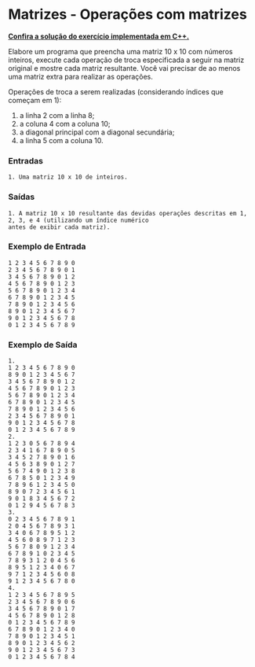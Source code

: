 # Matrizes - Operações com matrizes

**[Confira a solução do exercício implementada em C++.](06.cpp)**

Elabore um programa que preencha uma matriz 10 x 10 com números inteiros, execute cada operação de troca especificada a seguir na matriz original e mostre cada matriz resultante. Você vai precisar de ao menos uma matriz extra para realizar as operações.

Operações de troca a serem realizadas (considerando índices que começam em 1):

1. a linha 2 com a linha 8;
1. a coluna 4 com a coluna 10;
1. a diagonal principal com a diagonal secundária;
1. a linha 5 com a coluna 10.


### Entradas

```
1. Uma matriz 10 x 10 de inteiros.

```

### Saídas

```
1. A matriz 10 x 10 resultante das devidas operações descritas em 1, 2, 3, e 4 (utilizando um índice numérico 
antes de exibir cada matriz).
```

### Exemplo de Entrada

```
1 2 3 4 5 6 7 8 9 0
2 3 4 5 6 7 8 9 0 1
3 4 5 6 7 8 9 0 1 2
4 5 6 7 8 9 0 1 2 3
5 6 7 8 9 0 1 2 3 4
6 7 8 9 0 1 2 3 4 5
7 8 9 0 1 2 3 4 5 6
8 9 0 1 2 3 4 5 6 7
9 0 1 2 3 4 5 6 7 8
0 1 2 3 4 5 6 7 8 9
```

### Exemplo de Saída

```
1.
1 2 3 4 5 6 7 8 9 0
8 9 0 1 2 3 4 5 6 7
3 4 5 6 7 8 9 0 1 2
4 5 6 7 8 9 0 1 2 3
5 6 7 8 9 0 1 2 3 4
6 7 8 9 0 1 2 3 4 5
7 8 9 0 1 2 3 4 5 6
2 3 4 5 6 7 8 9 0 1
9 0 1 2 3 4 5 6 7 8
0 1 2 3 4 5 6 7 8 9
2.
1 2 3 0 5 6 7 8 9 4
2 3 4 1 6 7 8 9 0 5
3 4 5 2 7 8 9 0 1 6
4 5 6 3 8 9 0 1 2 7
5 6 7 4 9 0 1 2 3 8
6 7 8 5 0 1 2 3 4 9
7 8 9 6 1 2 3 4 5 0
8 9 0 7 2 3 4 5 6 1
9 0 1 8 3 4 5 6 7 2
0 1 2 9 4 5 6 7 8 3
3.
0 2 3 4 5 6 7 8 9 1
2 0 4 5 6 7 8 9 3 1
3 4 0 6 7 8 9 5 1 2
4 5 6 0 8 9 7 1 2 3
5 6 7 8 0 9 1 2 3 4
6 7 8 9 1 0 2 3 4 5
7 8 9 3 1 2 0 4 5 6
8 9 5 1 2 3 4 0 6 7
9 7 1 2 3 4 5 6 0 8
9 1 2 3 4 5 6 7 8 0
4.
1 2 3 4 5 6 7 8 9 5
2 3 4 5 6 7 8 9 0 6
3 4 5 6 7 8 9 0 1 7
4 5 6 7 8 9 0 1 2 8
0 1 2 3 4 5 6 7 8 9
6 7 8 9 0 1 2 3 4 0
7 8 9 0 1 2 3 4 5 1
8 9 0 1 2 3 4 5 6 2
9 0 1 2 3 4 5 6 7 3
0 1 2 3 4 5 6 7 8 4
```